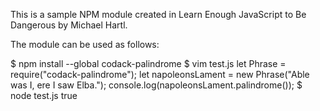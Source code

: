 This is a sample NPM module created in Learn Enough JavaScript to Be Dangerous by Michael Hartl.

The module can be used as follows:

$ npm install --global codack-palindrome
$ vim test.js
let Phrase = require("codack-palindrome");
let napoleonsLament = new Phrase("Able was I, ere I saw Elba.");
console.log(napoleonsLament.palindrome());
$ node test.js
true
